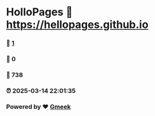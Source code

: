 # HolloPages :link: https://hellopages.github.io 
### :page_facing_up: [1](https://hellopages.github.io/tag.html) 
### :speech_balloon: 0 
### :hibiscus: 738 
### :alarm_clock: 2025-03-14 22:01:35 
### Powered by :heart: [Gmeek](https://github.com/Meekdai/Gmeek)
